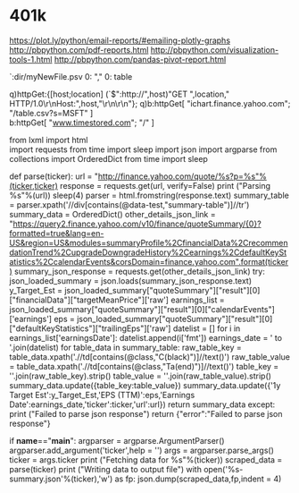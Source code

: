 # 401k

https://plot.ly/python/email-reports/#emailing-plotly-graphs
http://pbpython.com/pdf-reports.html
http://pbpython.com/visualization-tools-1.html
http://pbpython.com/pandas-pivot-report.html

`:dir/myNewFile.psv 0: "," 0: table


q)httpGet:{[host;location] (`$":http://",host)"GET ",location," HTTP/1.0\r\nHost:",host,"\r\n\r\n"};
q)b:httpGet[ "ichart.finance.yahoo.com"; "/table.csv?s=MSFT" ]	
b:httpGet[ "www.timestored.com"; "/" ]


from lxml import html  
import requests
from time import sleep
import json
import argparse
from collections import OrderedDict
from time import sleep

def parse(ticker):
	url = "http://finance.yahoo.com/quote/%s?p=%s"%(ticker,ticker)
	response = requests.get(url, verify=False)
	print ("Parsing %s"%(url))
	sleep(4)
	parser = html.fromstring(response.text)
	summary_table = parser.xpath('//div[contains(@data-test,"summary-table")]//tr')
	summary_data = OrderedDict()
	other_details_json_link = "https://query2.finance.yahoo.com/v10/finance/quoteSummary/{0}?formatted=true&lang=en-US&region=US&modules=summaryProfile%2CfinancialData%2CrecommendationTrend%2CupgradeDowngradeHistory%2Cearnings%2CdefaultKeyStatistics%2CcalendarEvents&corsDomain=finance.yahoo.com".format(ticker)
	summary_json_response = requests.get(other_details_json_link)
	try:
		json_loaded_summary =  json.loads(summary_json_response.text)
		y_Target_Est = json_loaded_summary["quoteSummary"]["result"][0]["financialData"]["targetMeanPrice"]['raw']
		earnings_list = json_loaded_summary["quoteSummary"]["result"][0]["calendarEvents"]['earnings']
		eps = json_loaded_summary["quoteSummary"]["result"][0]["defaultKeyStatistics"]["trailingEps"]['raw']
		datelist = []
		for i in earnings_list['earningsDate']:
			datelist.append(i['fmt'])
		earnings_date = ' to '.join(datelist)
		for table_data in summary_table:
			raw_table_key = table_data.xpath('.//td[contains(@class,"C(black)")]//text()')
			raw_table_value = table_data.xpath('.//td[contains(@class,"Ta(end)")]//text()')
			table_key = ''.join(raw_table_key).strip()
			table_value = ''.join(raw_table_value).strip()
			summary_data.update({table_key:table_value})
		summary_data.update({'1y Target Est':y_Target_Est,'EPS (TTM)':eps,'Earnings Date':earnings_date,'ticker':ticker,'url':url})
		return summary_data
	except:
		print ("Failed to parse json response")
		return {"error":"Failed to parse json response"}
		
if __name__=="__main__":
	argparser = argparse.ArgumentParser()
	argparser.add_argument('ticker',help = '')
	args = argparser.parse_args()
	ticker = args.ticker
	print ("Fetching data for %s"%(ticker))
	scraped_data = parse(ticker)
	print ("Writing data to output file")
	with open('%s-summary.json'%(ticker),'w') as fp:
		json.dump(scraped_data,fp,indent = 4)